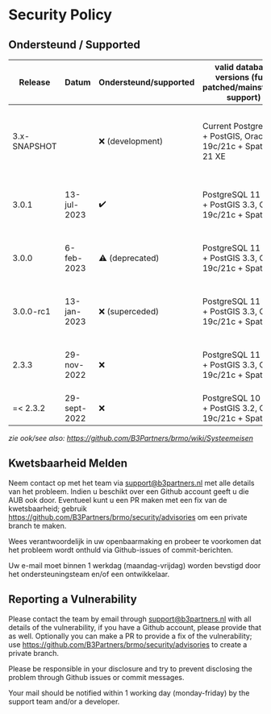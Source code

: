 # Security Policy

## Ondersteund / Supported

| Release      | Datum        | Ondersteund/supported  | valid database versions (fully patched/mainstream support)    | runtime (fully patched)                            |
|--------------|--------------|------------------------|---------------------------------------------------------------|----------------------------------------------------|
| 3.x-SNAPSHOT |              | ❌ (development)       | Current PostgreSQL + PostGIS, Oracle 19c/21c + Spatial, 21 XE | Java 11, Java 17, Java 21, Tomcat 9, Docker 24     |
| 3.0.1        | 13-jul-2023  | ✔️                     | PostgreSQL 11 - 15 + PostGIS 3.3, Oracle 19c/21c + Spatial    | Java 11, Tomcat 9, Docker 24                       |
| 3.0.0        | 6-feb-2023   | :warning: (deprecated) | PostgreSQL 11 - 15 + PostGIS 3.3, Oracle 19c/21c + Spatial    | Java 11, Tomcat 9, Docker 23                       |
| 3.0.0-rc1    | 13-jan-2023  | ❌ (superceded)        | PostgreSQL 11 - 15 + PostGIS 3.3, Oracle 19c/21c + Spatial    | Java 11, Tomcat 9, Docker 23                       |
| 2.3.3        | 29-nov-2022  | ❌                     | PostgreSQL 11 - 15 + PostGIS 3.3, Oracle 19c/21c + Spatial    | Java 11, Tomcat 8.5/9, Docker 20                   |
| =< 2.3.2     | 29-sept-2022 | ❌                     | PostgreSQL 10 - 14 + PostGIS 3.2, Oracle 19c/21c + Spatial    | Java 11, Tomcat 8.5                                |

_zie ook/see also: https://github.com/B3Partners/brmo/wiki/Systeemeisen_

## Kwetsbaarheid Melden

Neem contact op met het team via support@b3partners.nl met alle details van het probleem.
Indien u beschikt over een Github account geeft u die AUB ook door. Eventueel kunt u een PR maken met een fix
van de kwetsbaarheid; gebruik https://github.com/B3Partners/brmo/security/advisories om een private branch te maken.

Wees verantwoordelijk in uw openbaarmaking en probeer te voorkomen dat het probleem wordt onthuld via Github-issues
of commit-berichten.

Uw e-mail moet binnen 1 werkdag (maandag-vrijdag) worden bevstigd door het ondersteuningsteam en/of een ontwikkelaar.

## Reporting a Vulnerability

Please contact the team by email through support@b3partners.nl with all details of the vulnerability, if you have
a Github account, please provide that as well. Optionally you can make a PR to provide a fix of the vulnerability;
use https://github.com/B3Partners/brmo/security/advisories to create a private branch.

Please be responsible in your disclosure and try to prevent disclosing the problem through Github issues or
commit messages.

Your mail should be notified within 1 working day (monday-friday) by the support team and/or a developer.
